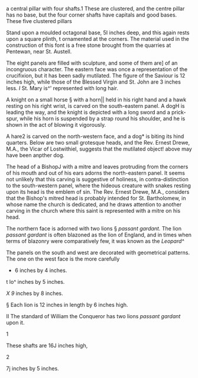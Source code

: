 a central pillar with four shafts.1 These are
clustered, and the centre pillar has no base,
but the four corner shafts have capitals and
good bases. These five clustered pillars

Stand upon a moulded octagonal base,
5I inches deep, and this again rests upon a
square plinth, t ornamented at the corners.
The material used in the construction of this
font is a free stone brought from the quarries
at Pentewan, near St. Austell.

The eight panels are filled with sculpture,
and some of them are] of an incongruous
character. The eastern face was once a
representation of the crucifixion, but it has
been sadly mutilated. The figure of the
Saviour is 12 inches high, while those of the
Blessed Virgin and St. John are 3 inches
less. *I* St. Mary is^' represented with long
hair.

A knight on a small horse § with a horn||
held in his right hand and a hawk resting on
his right wrist, is carved on the south-eastern
panel. A dogH is leading the way, and the
knight is depicted with a long sword and a
prick-spur, while his horn is suspended by a
strap round his shoulder, and he is shown in
the act of blowing it vigorously.

A hare2 is carved on the north-western
face, and a dog* is biting its hind quarters.
Below are two small grotesque heads, and
the Rev. Ernest Drewe, M.A., the Vicar of
Lostwithiel, suggests that the mutilated
object! above may have been anpther dog.

The head of a BishopJ with a mitre and
leaves protruding from the corners of his mouth
and out of his ears adorns the north-eastern
panel. It seems not unlikely that this
carving is suggestive of holiness, in contra-distinction
to the south-western panel, where
the hideous creature with snakes resting
upon its head is the emblem of sin. The
Rev. Ernest Drewe, M.A., considers that the
Bishop's mitred head is probably intended
for St. Bartholomew, in whose name the
church is dedicated, and he draws attention
to another carving in the church where this
saint is represented with a mitre on his
head.

The northern face is adorned with two
lions § *passant gardant.* The lion *passant
gardant* is often blazoned as the lion of
England, and in times when terms of
blazonry were comparatively few, it was
known as the *Leopard^*

The panels on the south and west are
decorated with geometrical patterns. The
one on the west face is the more carefully

* 6 inches by 4 inches.

t lo^ inches by 5 inches.

*X 9* inches by 8 inches.

§ Each lion is 12 inches in length by 6 inches
high.

II The standard of William the Conqueror has two
lions *passant gardant* upon it.





1

 These shafts are 16J inches high,

2

 7j inches by 5 inches.
